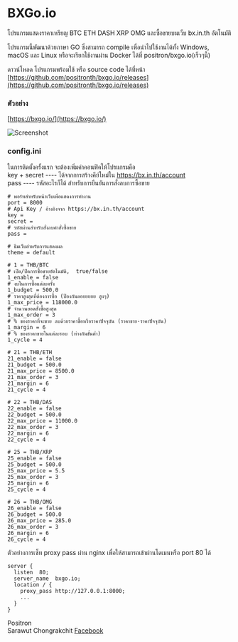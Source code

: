 # BXGo.io
โปรแกรมแสดงราคาเหรียญ BTC ETH DASH XRP OMG และซื้อขายบนเว็บ bx.in.th อัตโนมัติ   

โปรแกรมนี้พัฒนาด้วยภาษา GO ซึ่งสามารถ compile เพื่อนำไปใช้งานได้ทั้ง Windows, macOS และ Linux หรือจะเรียกใช้งานผ่าน Docker ได้ที่ positron/bxgo.io(เร็วๆนี้)

ดาวน์โหลด โปรแกรมพร้อมใช้ หรือ source code ได้ที่หน้า [https://github.com/positronth/bxgo.io/releases](https://github.com/positronth/bxgo.io/releases)

### ตัวอย่าง
[https://bxgo.io/](https://bxgo.io/)

![Screenshot](https://github.com/positronth/bxgo.io/raw/master/theme/default/img/screenshot.png)  


### config.ini
ในการติดตั้งครั้งแรก จะต้องเพิ่มค่าคอนฟิคให้โปรแกรมคือ  
key + secret ---- ได้จากการสร้างคีย์ใหม่ใน   https://bx.in.th/account  
pass ---- รหัสอะไรก็ได้ สำหรับการยืนยันการสั่งลบการซื้อขาย  

```
# พอร์ทสำหรับหน้าเว็บเพื่อแสดงการทำงาน
port = 8000
# Api Key / อ้างอิงจาก https://bx.in.th/account
key =
secret =
# รหัสผ่านสำหรับสั่งลบคำสั่งซื้อขาย
pass =

# ธีมเว็บสำหรับการแสดงผล
theme = default

# 1 = THB/BTC
# เปิด/ปิดการซื้อขายอัตโนมัติ,  true/false
1_enable = false
# งบในการซื้อแต่ละครั้ง
1_budget = 500.0
# ราคาสูงสุดที่ต้องการซื้อ (ป้องกันดอยยยยย สูงๆ)
1_max_price = 118000.0
# จำนวนยอดสั่งซื้อสูงสุด
1_max_order = 3
# % ของราคาที่จะขาย ลบด้วยราคาซื้อหรือราคาปัจจุบัน (ราคาขาย-ราคาปัจจุบัน)
1_margin = 6
# % ของราคาขายในแต่ละรอบ (ห่างกันขั้นต่ำ)
1_cycle = 4

# 21 = THB/ETH
21_enable = false
21_budget = 500.0
21_max_price = 8500.0
21_max_order = 3
21_margin = 6
21_cycle = 4

# 22 = THB/DAS
22_enable = false
22_budget = 500.0
22_max_price = 11000.0
22_max_order = 3
22_margin = 6
22_cycle = 4

# 25 = THB/XRP
25_enable = false
25_budget = 500.0
25_max_price = 5.5
25_max_order = 3
25_margin = 6
25_cycle = 4

# 26 = THB/OMG
26_enable = false
26_budget = 500.0
26_max_price = 285.0
26_max_order = 3
26_margin = 6
26_cycle = 4
```

ตัวอย่างการเซ็ท proxy pass ผ่าน nginx เพื่อให้สามารถเข้าผ่านโดเมนหรือ port 80 ได้
```
server {
  listen  80;
  server_name  bxgo.io;
  location / {
    proxy_pass http://127.0.0.1:8000;
    ...
  }
}
```


Positron  
Sarawut Chongrakchit [Facebook](https://www.facebook.com/positron.th)

